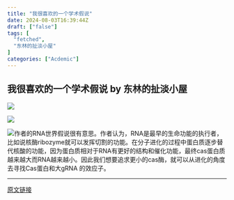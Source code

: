 ```yaml
---
title: "我很喜欢的一个学术假说"
date: 2024-08-03T16:39:44Z
draft: ["false"]
tags: [
  "fetched",
  "东林的扯淡小屋"
]
categories: ["Acdemic"]
---
```

我很喜欢的一个学术假说 by 东林的扯淡小屋
------
<div><p><img data-galleryid="" data-imgfileid="100026768" data-ratio="0.6666666666666666" data-s="300,640" data-type="png" data-w="1080" data-src="https://mmbiz.qpic.cn/mmbiz_png/kZ1wdgAscBpicw2jU5SCyJS0IqhEwAibjqdKiaW0YZKuom994HBI9N9xqApfk4w6ZFPFicZYoTyTqar4ic4P0hSOntQ/640?wx_fmt=png&amp;from=appmsg" src="https://mmbiz.qpic.cn/mmbiz_png/kZ1wdgAscBpicw2jU5SCyJS0IqhEwAibjqdKiaW0YZKuom994HBI9N9xqApfk4w6ZFPFicZYoTyTqar4ic4P0hSOntQ/640?wx_fmt=png&amp;from=appmsg"></p><p><img data-galleryid="" data-imgfileid="100026769" data-ratio="0.6666666666666666" data-s="300,640" data-type="png" data-w="1080" data-src="https://mmbiz.qpic.cn/mmbiz_png/kZ1wdgAscBpicw2jU5SCyJS0IqhEwAibjq2qtmYVIe7xU0hVkCGvP2NhL3g8OX45hmKXeryTJr35S08ZS9KeKLBQ/640?wx_fmt=png&amp;from=appmsg" src="https://mmbiz.qpic.cn/mmbiz_png/kZ1wdgAscBpicw2jU5SCyJS0IqhEwAibjq2qtmYVIe7xU0hVkCGvP2NhL3g8OX45hmKXeryTJr35S08ZS9KeKLBQ/640?wx_fmt=png&amp;from=appmsg"></p><p><img data-galleryid="" data-imgfileid="100026770" data-ratio="0.6666666666666666" data-s="300,640" data-type="png" data-w="1080" data-src="https://mmbiz.qpic.cn/mmbiz_png/kZ1wdgAscBpicw2jU5SCyJS0IqhEwAibjqiasRnf71iap00u8I5O1SNV8XmibCYKNOEVyoEv3NXCibgZ8UrkNqcUW5xA/640?wx_fmt=png&amp;from=appmsg" src="https://mmbiz.qpic.cn/mmbiz_png/kZ1wdgAscBpicw2jU5SCyJS0IqhEwAibjqiasRnf71iap00u8I5O1SNV8XmibCYKNOEVyoEv3NXCibgZ8UrkNqcUW5xA/640?wx_fmt=png&amp;from=appmsg"><span>作者的</span><span>RNA</span><span>世界假说很有意思。作者认为，</span><span>RNA</span><span>是最早的生命功能的执行者，比如说核酶</span><span>ribozyme</span><span>就可以发挥切割的功能。在分子进化的过程中蛋白质逐步替代核酸的功能，因为蛋白质相对于</span><span>RNA</span><span>有更好的结构和催化功能，最终</span><span>cas</span><span>蛋白质越来越大而</span><span>RNA</span><span>越来越小。因此我们想要追求更小的</span><span>cas</span><span>酶，就可以从进化的角度去寻找</span><span>Cas</span><span>蛋白和大</span><span>gRNA </span><span>的效应子。</span></p><p><mp-style-type data-value="3"></mp-style-type></p></div>  
<hr>
<a href="https://mp.weixin.qq.com/s/hFKK8MwOveF87nttGZGsXg",target="_blank" rel="noopener noreferrer">原文链接</a>
